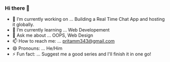### Hi there 👋

- 🔭 I’m currently working on ... Building a Real Time Chat App and hosting it globally.
- 🌱 I’m currently learning ... Web Developement
- 💬 Ask me about ... OOPS, Web Design 
- 📫 How to reach me: ... pritamm343@gmail.com
- 😄 Pronouns: ... He/Him
- ⚡ Fun fact: ... Suggest me a good series and I'll finish it in one go!
